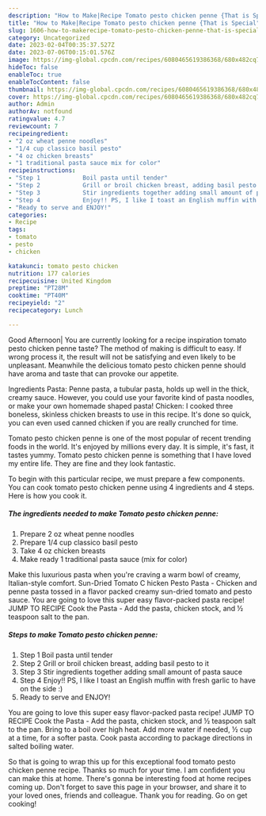 ```yaml
---
description: "How to Make|Recipe Tomato pesto chicken penne {That is Special"
title: "How to Make|Recipe Tomato pesto chicken penne {That is Special"
slug: 1606-how-to-makerecipe-tomato-pesto-chicken-penne-that-is-special
category: Uncategorized
date: 2023-02-04T00:35:37.527Z
date: 2023-07-06T00:15:01.576Z
image: https://img-global.cpcdn.com/recipes/6080465619386368/680x482cq70/tomato-pesto-chicken-penne-recipe-main-photo.jpg
hideToc: false
enableToc: true
enableTocContent: false
thumbnail: https://img-global.cpcdn.com/recipes/6080465619386368/680x482cq70/tomato-pesto-chicken-penne-recipe-main-photo.jpg
cover: https://img-global.cpcdn.com/recipes/6080465619386368/680x482cq70/tomato-pesto-chicken-penne-recipe-main-photo.jpg
author: Admin
authorAv: notfound
ratingvalue: 4.7
reviewcount: 7
recipeingredient:
- "2 oz wheat penne noodles"
- "1/4 cup classico basil pesto"
- "4 oz chicken breasts"
- "1 traditional pasta sauce mix for color"
recipeinstructions:
- "Step 1            Boil pasta until tender"
- "Step 2            Grill or broil chicken breast, adding basil pesto to it"
- "Step 3            Stir ingredients together adding small amount of pasta sauce"
- "Step 4            Enjoy!! PS, I like I toast an English muffin with fresh garlic to have on the side :)"
- "Ready to serve and ENJOY!"
categories:
- Recipe
tags:
- tomato
- pesto
- chicken

katakunci: tomato pesto chicken 
nutrition: 177 calories
recipecuisine: United Kingdom
preptime: "PT28M"
cooktime: "PT40M"
recipeyield: "2"
recipecategory: Lunch

---
```



Good Afternoon| You are currently looking for a recipe inspiration tomato pesto chicken penne taste? The method of making is difficult to easy. If wrong process it, the result will not be satisfying and even likely to be unpleasant. Meanwhile the delicious tomato pesto chicken penne should have aroma and taste that can provoke our appetite.





Ingredients Pasta: Penne pasta, a tubular pasta, holds up well in the thick, creamy sauce. However, you could use your favorite kind of pasta noodles, or make your own homemade shaped pasta! Chicken: I cooked three boneless, skinless chicken breasts to use in this recipe. It&#39;s done so quick, you can even used canned chicken if you are really crunched for time.

Tomato pesto chicken penne is one of the most popular of recent trending foods in the world. It's enjoyed by millions every day. It is simple, it's fast, it tastes yummy. Tomato pesto chicken penne is something that I have loved my entire life. They are fine and they look fantastic.


To begin with this particular recipe, we must prepare a few components. You can cook tomato pesto chicken penne using 4 ingredients and 4 steps. Here is how you cook it.

<!--inarticleads1-->

##### The ingredients needed to make Tomato pesto chicken penne:

1. Prepare 2 oz wheat penne noodles
1. Prepare 1/4 cup classico basil pesto
1. Take 4 oz chicken breasts
1. Make ready 1 traditional pasta sauce (mix for color)


Make this luxurious pasta when you&#39;re craving a warm bowl of creamy, Italian-style comfort. Sun-Dried Tomato C hicken Pesto Pasta - Chicken and penne pasta tossed in a flavor packed creamy sun-dried tomato and pesto sauce. You are going to love this super easy flavor-packed pasta recipe! JUMP TO RECIPE Cook the Pasta - Add the pasta, chicken stock, and ½ teaspoon salt to the pan. 

<!--inarticleads2-->

##### Steps to make Tomato pesto chicken penne:

1. Step 1            Boil pasta until tender
1. Step 2            Grill or broil chicken breast, adding basil pesto to it
1. Step 3            Stir ingredients together adding small amount of pasta sauce
1. Step 4            Enjoy!! PS, I like I toast an English muffin with fresh garlic to have on the side :)
1. Ready to serve and ENJOY!

You are going to love this super easy flavor-packed pasta recipe! JUMP TO RECIPE Cook the Pasta - Add the pasta, chicken stock, and ½ teaspoon salt to the pan. Bring to a boil over high heat. Add more water if needed, ½ cup at a time, for a softer pasta. Cook pasta according to package directions in salted boiling water. 

So that is going to wrap this up for this exceptional food tomato pesto chicken penne recipe. Thanks so much for your time. I am confident you can make this at home. There's gonna be interesting food at home recipes coming up. Don't forget to save this page in your browser, and share it to your loved ones, friends and colleague. Thank you for reading. Go on get cooking!
